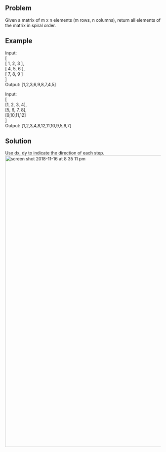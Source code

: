 ## Problem

Given a matrix of m x n elements (m rows, n columns), return all elements of the matrix in spiral order.

## Example

Input:\
[\
 [ 1, 2, 3 ],\
 [ 4, 5, 6 ],\
 [ 7, 8, 9 ]\
]\
Output: [1,2,3,6,9,8,7,4,5]


Input:\
[\
  [1, 2, 3, 4],\
  [5, 6, 7, 8],\
  [9,10,11,12]\
]\
Output: [1,2,3,4,8,12,11,10,9,5,6,7]

## Solution
Use dx, dy to indicate the direction of each step.
<img width="942" alt="screen shot 2018-11-16 at 8 35 11 pm" src="https://user-images.githubusercontent.com/33586189/48655637-3589c400-e9df-11e8-9cef-23df15798503.png">
